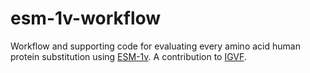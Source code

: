 # esm-1v-workflow
Workflow and supporting code for evaluating every amino acid human protein substitution using [ESM-1v](https://github.com/facebookresearch/esm).
A contribution to [IGVF](https://igvf.org).
